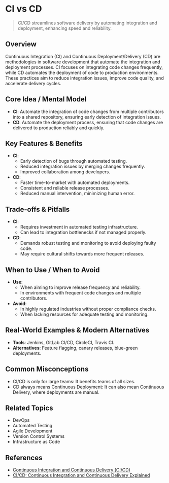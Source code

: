 # CI vs CD

> CI/CD streamlines software delivery by automating integration and deployment, enhancing speed and reliability.

## Overview
Continuous Integration (CI) and Continuous Deployment/Delivery (CD) are methodologies in software development that automate the integration and deployment processes. CI focuses on integrating code changes frequently, while CD automates the deployment of code to production environments. These practices aim to reduce integration issues, improve code quality, and accelerate delivery cycles.

## Core Idea / Mental Model
- **CI**: Automate the integration of code changes from multiple contributors into a shared repository, ensuring early detection of integration issues.
- **CD**: Automate the deployment process, ensuring that code changes are delivered to production reliably and quickly.

## Key Features & Benefits
- **CI**:
  - Early detection of bugs through automated testing.
  - Reduced integration issues by merging changes frequently.
  - Improved collaboration among developers.
- **CD**:
  - Faster time-to-market with automated deployments.
  - Consistent and reliable release processes.
  - Reduced manual intervention, minimizing human error.

## Trade-offs & Pitfalls
- **CI**:
  - Requires investment in automated testing infrastructure.
  - Can lead to integration bottlenecks if not managed properly.
- **CD**:
  - Demands robust testing and monitoring to avoid deploying faulty code.
  - May require cultural shifts towards more frequent releases.

## When to Use / When to Avoid
- **Use**:
  - When aiming to improve release frequency and reliability.
  - In environments with frequent code changes and multiple contributors.
- **Avoid**:
  - In highly regulated industries without proper compliance checks.
  - When lacking resources for adequate testing and monitoring.

## Real-World Examples & Modern Alternatives
- **Tools**: Jenkins, GitLab CI/CD, CircleCI, Travis CI.
- **Alternatives**: Feature flagging, canary releases, blue-green deployments.

## Common Misconceptions
- CI/CD is only for large teams: It benefits teams of all sizes.
- CD always means Continuous Deployment: It can also mean Continuous Delivery, where deployments are manual.

## Related Topics
- DevOps
- Automated Testing
- Agile Development
- Version Control Systems
- Infrastructure as Code

## References
- [Continuous Integration and Continuous Delivery (CI/CD)](https://aws.amazon.com/devops/continuous-integration/)
- [CI/CD: Continuous Integration and Continuous Delivery Explained](https://www.redhat.com/en/topics/devops/what-is-ci-cd)